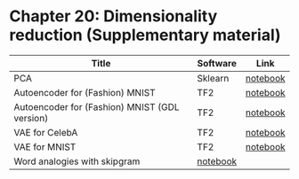 # Chapter 20: Dimensionality reduction  (Supplementary material)

[pca]: https://colab.research.google.com/github/probml/pyprobml/blob/master/notebooks/pca.ipynb
[ae]: https://colab.research.google.com/github/probml/pyprobml/blob/master/notebooks/ae_mnist_tf.ipynb
[ae2]: https://colab.research.google.com/github/probml/pyprobml/blob/master/notebooks/ae_mnist_gdl_tf.ipynb
[vae]: https://colab.research.google.com/github/probml/pyprobml/blob/master/notebooks/vae_celeba_tf.ipynb
[vae2]: https://colab.research.google.com/github/probml/pyprobml/blob/master/notebooks/vae_mnist_gdl_tf.ipynb
[word_analogies]: https://colab.research.google.com/github/probml/pyprobml/blob/master/notebooks/word_analogies_torch.ipynb

|Title|Software|Link|
|-----------|----|----|
|PCA| Sklearn| [notebook][pca]|
|Autoencoder for (Fashion) MNIST| TF2| [notebook][ae]|
|Autoencoder for (Fashion) MNIST (GDL version)| TF2| [notebook][ae2]|
|VAE for CelebA| TF2| [notebook][vae]|
|VAE for MNIST| TF2| [notebook][vae2]|
|Word analogies with skipgram| [notebook][word_analogies]

